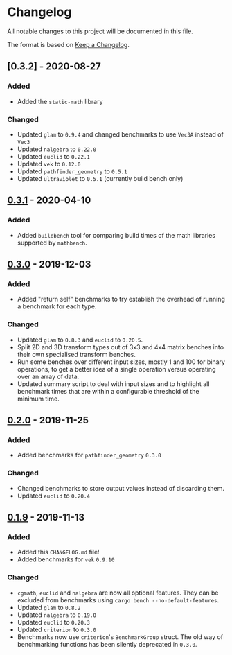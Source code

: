 # Changelog

All notable changes to this project will be documented in this file.

The format is based on [Keep a Changelog].

## [0.3.2] - 2020-08-27

### Added

* Added the `static-math` library

### Changed

* Updated `glam` to `0.9.4` and changed benchmarks to use `Vec3A` instead of
  `Vec3`
* Updated `nalgebra` to `0.22.0`
* Updated `euclid` to `0.22.1`
* Updated `vek` to `0.12.0`
* Updated `pathfinder_geometry` to `0.5.1`
* Updated `ultraviolet` to `0.5.1` (currently build bench only)

## [0.3.1] - 2020-04-10

### Added

* Added `buildbench` tool for comparing build times of the math libraries
  supported by `mathbench`.

## [0.3.0] - 2019-12-03

### Added

* Added "return self" benchmarks to try establish the overhead of running a
  benchmark for each type.

### Changed

* Updated `glam` to `0.8.3` and `euclid` to `0.20.5`.
* Split 2D and 3D transform types out of 3x3 and 4x4 matrix benches into their
  own specialised transform benches.
* Run some benches over different input sizes, mostly 1 and 100 for binary
  operations, to get a better idea of a single operation versus operating over
  an array of data.
* Updated summary script to deal with input sizes and to highlight all benchmark
  times that are within a configurable threshold of the minimum time.

## [0.2.0] - 2019-11-25

### Added

* Added benchmarks for `pathfinder_geometry` `0.3.0`

### Changed

* Changed benchmarks to store output values instead of discarding them.
* Updated `euclid` to `0.20.4`

## [0.1.9] - 2019-11-13

### Added

* Added this `CHANGELOG.md` file!
* Added benchmarks for `vek` `0.9.10`

### Changed

* `cgmath`, `euclid` and `nalgebra` are now all optional features. They can be
  excluded from benchmarks using `cargo bench --no-default-features`.
* Updated `glam` to `0.8.2`
* Updated `nalgebra` to `0.19.0`
* Updated `euclid` to `0.20.3`
* Updated `criterion` to `0.3.0`
* Benchmarks now use `criterion`'s `BenchmarkGroup` struct. The old way of
  benchmarking functions has been silently deprecated in `0.3.0`.

[Keep a Changelog]: https://keepachangelog.com/
[Unreleased]: https://github.com/bitshifter/mathbench-rs/compare/0.3.1...HEAD
[0.3.1]: https://github.com/bitshifter/mathbench-rs/compare/0.3.0...0.3.1
[0.3.0]: https://github.com/bitshifter/mathbench-rs/compare/0.2.0...0.3.0
[0.2.0]: https://github.com/bitshifter/mathbench-rs/compare/0.1.9...0.2.0
[0.1.9]: https://github.com/bitshifter/mathbench-rs/compare/0.1.8...0.1.9
